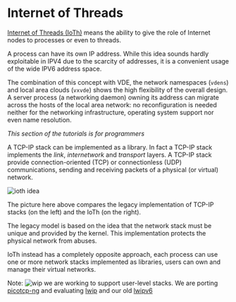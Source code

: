 Internet of Threads
====

[Internet of Threads (IoTh)](/ideas/ioth.md) means the ability to give the role of Internet nodes to
processes or even to threads.

A process can have its own IP address. While this idea sounds hardly exploitable in IPV4 due to the scarcity of
addresses, it is a convenient usage of the wide IPV6 address space.

The combination of this concept with VDE, the network namespaces (`vdens`) and local area clouds (`vxvde`)
shows the high flexibility of the overall design. A server process (a networking daemon) owning its address
can migrate across the hosts of the local area network: no reconfiguration is needed neither for the
networking infrastructure, operating system support nor even name resolution.

_This section of the tutorials is for programmers_

A TCP-IP stack can be implemented as a library. In fact a TCP-IP stack implements the
_link_, _internetwork_ and _transport_ layers. A TCP-IP stack provide connection-oriented
(TCP) or connectionless (UDP) communications, sending and receiving packets of a
physical (or virtual) network.

![ioth idea](pictures/iothidea.png)

The picture here above compares the legacy implementation of TCP-IP stacks (on the left)
and the IoTh (on the right).

The legacy model is based on the idea that the network stack must be unique and provided
by the kernel. This implementation protects the physical network from abuses.

IoTh instead has a completely opposite approach, each process can use one or more
network stacks implemented as libraries, users can own and manage their virtual networks.

Note: ![wip](pictures/wip.png) we are working to support user-level stacks. We are porting
[picotcp-ng](https://github.com/virtualsquare/picotcp) and evaluating
[lwip](https://savannah.nongnu.org/projects/lwip/) and our old
[lwipv6](https://github.com/virtualsquare/view-os/tree/master/lwipv6)

